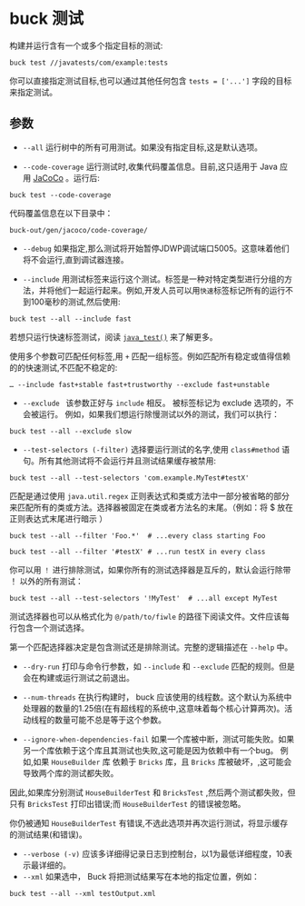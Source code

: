 ﻿# buck 测试

构建并运行含有一个或多个指定目标的测试:

```
buck test //javatests/com/example:tests
```

你可以直接指定测试目标,也可以通过其他任何包含 `tests = ['...']` 字段的目标来指定测试。

## 参数

- `--all` 运行树中的所有可用测试。如果没有指定目标,这是默认选项。

- `--code-coverage` 运行测试时,收集代码覆盖信息。目前,这只适用于 Java 应用 [JaCoCo][1] 。运行后:

```
buck test --code-coverage
```

代码覆盖信息在以下目录中：

```
buck-out/gen/jacoco/code-coverage/
```

- `--debug` 如果指定,那么测试将开始暂停JDWP调试端口5005。这意味着他们将不会运行,直到调试器连接。

- `--include` 用测试标签来运行这个测试。标签是一种对特定类型进行分组的方法，并将他们一起运行起来。例如,开发人员可以用`快速`标签标记所有的运行不到100毫秒的测试,然后使用:

```
buck test --all --include fast
```

若想只运行快速标签测试，阅读 [`java_test()`][2] 来了解更多。

使用多个参数可匹配任何标签,用 `+` 匹配一组标签。例如匹配所有稳定或值得信赖的的快速测试,不匹配不稳定的:

```
… --include fast+stable fast+trustworthy --exclude fast+unstable
```

- `--exclude ` 该参数正好与 `include` 相反。 被标签标记为 exclude 选项的，不会被运行。 例如，如果我们想运行除慢测试以外的测试，我们可以执行：

```
buck test --all --exclude slow
```

- `--test-selectors (-filter)` 选择要运行测试的名字,使用 `class#method` 语句。所有其他测试将不会运行并且测试结果缓存被禁用:

```
buck test --all --test-selectors 'com.example.MyTest#testX'
```

匹配是通过使用 `java.util.regex` 正则表达式和类或方法中一部分被省略的部分来匹配所有的类或方法。选择器被固定在类或者方法名的末尾。（例如：将 $ 放在正则表达式末尾进行暗示 ）

```
buck test --all --filter 'Foo.*'  # ...every class starting Foo
```

```
buck test --all --filter '#testX' # ...run testX in every class
```

你可以用 `！` 进行排除测试，如果你所有的测试选择器是互斥的，默认会运行除带 ！ 以外的所有测试：

```
buck test --all --test-selectors '!MyTest'  # ...all except MyTest
```

测试选择器也可以从格式化为 `@/path/to/fiwle` 的路径下阅读文件。文件应该每行包含一个测试选择。

第一个匹配选择器决定是包含测试还是排除测试。完整的逻辑描述在 `--help` 中。

- `--dry-run` 打印与命令行参数，如 `--include` 和 `--exclude` 匹配的规则。但是会在构建或运行测试之前退出。

- `--num-threads` 在执行构建时， buck 应该使用的线程数。这个默认为系统中处理器的数量的1.25倍(在有超线程的系统中,这意味着每个核心计算两次)。活动线程的数量可能不总是等于这个参数。

- `--ignore-when-dependencies-fail` 如果一个库被中断，测试可能失败。如果另一个库依赖于这个库且其测试也失败,这可能是因为依赖中有一个bug。
例如,如果 `HouseBuilder` 库 依赖于 `Bricks` 库，且 `Bricks` 库被破坏，,这可能会导致两个库的测试都失败。

因此,如果库分别测试 `HouseBuilderTest` 和 `BricksTest` ,然后两个测试都失败，但只有 `BricksTest` 打印出错误;而 `HouseBuilderTest` 的错误被忽略。

你仍被通知 `HouseBuilderTest` 有错误,不选此选项并再次运行测试，将显示缓存的测试结果(和错误)。

- `--verbose (-v)` 应该多详细得记录日志到控制台，以1为最低详细程度，10表示最详细的。
- `--xml` 如果选中， Buck 将把测试结果写在本地的指定位置，例如：

```
buck test --all --xml testOutput.xml
```


  [1]: http://www.eclemma.org/jacoco/
  [2]: https://buckbuild.com/rule/java_test.html
